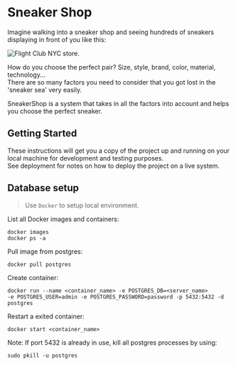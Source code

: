 # Sneaker Shop
Imagine walking into a sneaker shop and seeing hundreds of sneakers displaying in front of you like this:

![Flight Club NYC store.](https://cdn.vox-cdn.com/thumbor/dF0zZT8QnwLnGj4APGe1wTDU2hI=/0x0:6720x4480/1820x1213/filters:focal(2823x1703:3897x2777):format(webp)/cdn.vox-cdn.com/uploads/chorus_image/image/58617409/PHOTO_CREDIT__Giulia_White__2F_GOAT.0.jpg)

How do you choose the perfect pair? Size, style, brand, color, material, technology...   
There are so many factors you need to consider that you got lost in the 'sneaker sea' very easily.  
 
SneakerShop is a system that takes in all the factors into account and helps you choose the perfect sneaker.


## Getting Started
These instructions will get you a copy of the project up and running on your local machine for development and testing purposes.  
See deployment for notes on how to deploy the project on a live system.

## Database setup

>Use `Docker` to setup local environment.
>
List all Docker images and containers:

    docker images
    docker ps -a

Pull image from postgres: 
    
    docker pull postgres
    
Create container: 
    
    docker run --name <container_name> -e POSTGRES_DB=<server_name> 
    -e POSTGRES_USER=admin -e POSTGRES_PASSWORD=password -p 5432:5432 -d postgres
    
Restart a exited container:
    
    docker start <container_name>

Note: If port 5432 is already in use, kill all postgres processes by using:
    
    sudo pkill -u postgres
